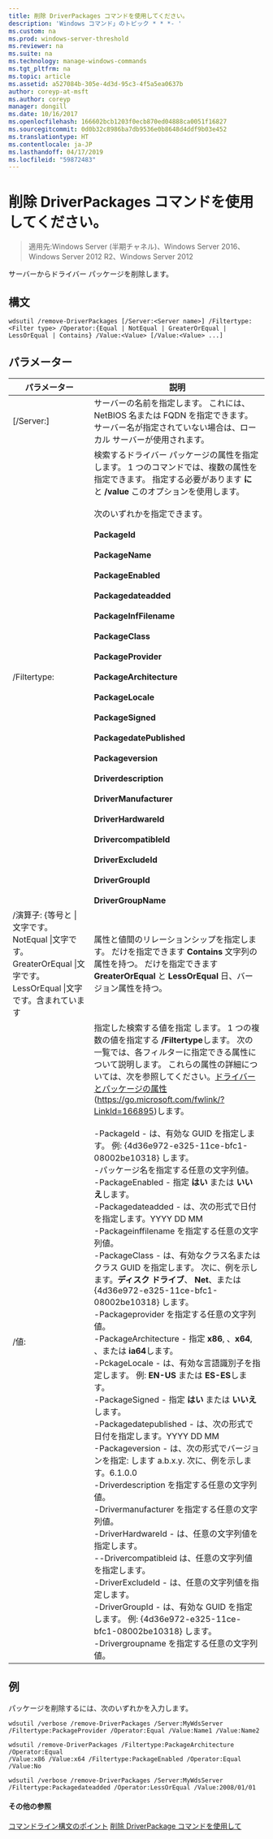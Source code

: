 ```yaml
---
title: 削除 DriverPackages コマンドを使用してください。
description: 'Windows コマンド」のトピック * * *- '
ms.custom: na
ms.prod: windows-server-threshold
ms.reviewer: na
ms.suite: na
ms.technology: manage-windows-commands
ms.tgt_pltfrm: na
ms.topic: article
ms.assetid: a527084b-305e-4d3d-95c3-4f5a5ea0637b
author: coreyp-at-msft
ms.author: coreyp
manager: dongill
ms.date: 10/16/2017
ms.openlocfilehash: 166602bcb1203f0ecb870ed04888ca0051f16827
ms.sourcegitcommit: 0d0b32c8986ba7db9536e0b8648d4ddf9b03e452
ms.translationtype: HT
ms.contentlocale: ja-JP
ms.lasthandoff: 04/17/2019
ms.locfileid: "59872483"
---
```

# <a name="using-the-remove-driverpackages-command"></a>削除 DriverPackages コマンドを使用してください。

>適用先:Windows Server (半期チャネル)、Windows Server 2016、Windows Server 2012 R2、Windows Server 2012

サーバーからドライバー パッケージを削除します。
## <a name="syntax"></a>構文
```
wdsutil /remove-DriverPackages [/Server:<Server name>] /Filtertype:<Filter type> /Operator:{Equal | NotEqual | GreaterOrEqual | LessOrEqual | Contains} /Value:<Value> [/Value:<Value> ...]
```
## <a name="parameters"></a>パラメーター
|パラメーター|説明|
|-------|--------|
|[/Server:<Server name>]|サーバーの名前を指定します。 これには、NetBIOS 名または FQDN を指定できます。 サーバー名が指定されていない場合は、ローカル サーバーが使用されます。|
|/Filtertype:<Filter type>|検索するドライバー パッケージの属性を指定します。 1 つのコマンドでは、複数の属性を指定できます。 指定する必要があります **に** と **/value** このオプションを使用します。<br /><br /><Filter type> 次のいずれかを指定できます。<br /><br />**PackageId**<br /><br />**PackageName**<br /><br />**PackageEnabled**<br /><br />**Packagedateadded**<br /><br />**PackageInfFilename**<br /><br />**PackageClass**<br /><br />**PackageProvider**<br /><br />**PackageArchitecture**<br /><br />**PackageLocale**<br /><br />**PackageSigned**<br /><br />**PackagedatePublished**<br /><br />**Packageversion**<br /><br />**Driverdescription**<br /><br />**DriverManufacturer**<br /><br />**DriverHardwareId**<br /><br />**DrivercompatibleId**<br /><br />**DriverExcludeId**<br /><br />**DriverGroupId**<br /><br />**DriverGroupName**|
|/演算子: {等号と &#124; 文字です。NotEqual &#124;文字です。GreaterOrEqual &#124;文字です。LessOrEqual &#124;文字です。含まれています|属性と値間のリレーションシップを指定します。 だけを指定できます **Contains** 文字列の属性を持つ。 だけを指定できます **GreaterOrEqual** と **LessOrEqual** 日、バージョン属性を持つ。|
|/値:<Value>|指定した検索する値を指定 <attribute>します。 1 つの複数の値を指定する **/Filtertype**します。 次の一覧では、各フィルターに指定できる属性について説明します。 これらの属性の詳細については、次を参照してください。[ドライバーとパッケージの属性](https://go.microsoft.com/fwlink/?LinkId=166895)(https://go.microsoft.com/fwlink/?LinkId=166895)します。<br /><br />-PackageId - は、有効な GUID を指定します。 例: {4d36e972-e325-11ce-bfc1-08002be10318} します。<br />-パッケージ名を指定する任意の文字列値。<br />-PackageEnabled - 指定 **はい** または **いいえ**します。<br />-Packagedateadded - は、次の形式で日付を指定します。YYYY DD MM<br />-Packageinffilename を指定する任意の文字列値。<br />-PackageClass - は、有効なクラス名またはクラス GUID を指定します。 次に、例を示します。**ディスク ドライブ**、 **Net**、または {4d36e972-e325-11ce-bfc1-08002be10318} します。<br />-Packageprovider を指定する任意の文字列値。<br />-PackageArchitecture - 指定 **x86**, 、**x64**, 、または **ia64**します。<br />-PckageLocale - は、有効な言語識別子を指定します。 例: **EN-US** または **ES-ES**します。<br />-PackageSigned - 指定 **はい** または **いいえ**します。<br />-Packagedatepublished - は、次の形式で日付を指定します。YYYY DD MM<br />-Packageversion - は、次の形式でバージョンを指定: します a.b.x.y. 次に、例を示します。6.1.0.0<br />-Driverdescription を指定する任意の文字列値。<br />-Drivermanufacturer を指定する任意の文字列値。<br />-DriverHardwareId - は、任意の文字列値を指定します。<br />--Drivercompatibleid は、任意の文字列値を指定します。<br />-DriverExcludeId - は、任意の文字列値を指定します。<br />-DriverGroupId - は、有効な GUID を指定します。 例: {4d36e972-e325-11ce-bfc1-08002be10318} します。<br />-Drivergroupname を指定する任意の文字列値。|
## <a name="BKMK_examples"></a>例
パッケージを削除するには、次のいずれかを入力します。
```
wdsutil /verbose /remove-DriverPackages /Server:MyWdsServer
/Filtertype:PackageProvider /Operator:Equal /Value:Name1 /Value:Name2
```
```
wdsutil /remove-DriverPackages /Filtertype:PackageArchitecture /Operator:Equal
/Value:x86 /Value:x64 /Filtertype:PackageEnabled /Operator:Equal /Value:No
```
```
wdsutil /verbose /remove-DriverPackages /Server:MyWdsServer
/Filtertype:Packagedateadded /Operator:LessOrEqual /Value:2008/01/01
```
#### <a name="additional-references"></a>その他の参照
[コマンドライン構文のポイント](command-line-syntax-key.md)
[削除 DriverPackage コマンドを使用して](using-the-remove-driverpackage-command.md)
